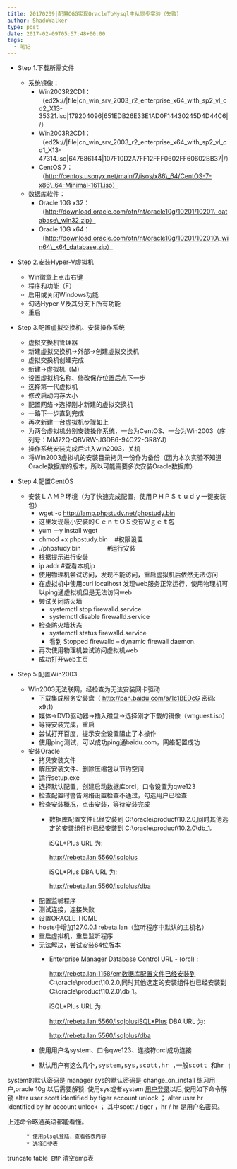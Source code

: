 ```yaml
---
title: 20170209|配置OGG实现OracleToMysql主从同步实验（失败）
author: ShadoWalker
type: post
date: 2017-02-09T05:57:48+00:00
tags:
  - 笔记
---
```


  * Step 1.下载所需文件 
      * 系统镜像： 
          * Win2003R2CD1：（ed2k://|file|cn\_win\_srv\_2003\_r2\_enterprise\_x64\_with\_sp2\_vl\_cd2_X13-35321.iso|179204096|651EDB26E33E1AD0F14430245D4D44C6|/）
          * Win2003R2CD1：（ed2k://|file|cn\_win\_srv\_2003\_r2\_enterprise\_x64\_with\_sp2\_vl\_cd1_X13-47314.iso|647686144|107F10D2A7FF12FFF0602FF60602BB37|/）
          * CentOS 7： （http://centos.usonyx.net/main/7/isos/x86\_64/CentOS-7-x86\_64-Minimal-1611.iso）
      * 数据库软件： 
          * Oracle 10G x32：（http://download.oracle.com/otn/nt/oracle10g/10201/10201\_database\_win32.zip）
          * Oracle 10G x64：（http://download.oracle.com/otn/nt/oracle10g/10201/102010\_win64\_x64_database.zip）

  * Step 2.安装Hyper-V虚拟机 
      * Win徽章上点击右键
      * 程序和功能（F）
      * 启用或关闭Windows功能
      * 勾选Hyper-V及其分支下所有功能
      * 重启

  * Step 3.配置虚拟交换机、安装操作系统 
      * 虚拟交换机管理器
      * 新建虚拟交换机->外部->创建虚拟交换机
      * 虚拟交换机创建完成
      * 新建->虚拟机（M）
      * 设置虚拟机名称、修改保存位置后点下一步
      * 选择第一代虚拟机
      * 修改启动内存大小
      * 配置网络->选择刚才新建的虚拟交换机
      * 一路下一步直到完成
      * 再次新建一台虚拟机步骤如上
      * 为两台虚拟机分别安装操作系统，一台为CentOS、一台为Win2003（序列号：MM72Q-QBVRW-JGDB6-94C22-GR8YJ）
      * 操作系统安装完成后进入win2003，关机
      * 将Win2003虚拟机的安装目录拷贝一份作为备份（因为本次实验不知道Oracle数据库的版本，所以可能需要多次安装Oracle数据库）

  * Step 4.配置CentOS 
      * 安装ＬＡＭＰ环境（为了快速完成配置，使用ＰＨＰＳｔｕｄｙ一键安装包） 
          * wget -c http://lamp.phpstudy.net/phpstudy.bin
          * 这里发现最小安装的ＣｅｎｔＯＳ没有Ｗｇｅｔ包
          * yum －y install wget
          * chmod +x phpstudy.bin    #权限设置
          * ./phpstudy.bin 　　　　#运行安装
          * 根据提示进行安装
          * ip addr #查看本机ip
          * 使用物理机尝试访问，发现不能访问，重启虚拟机后依然无法访问
          * 在虚拟机中使用curl localhost 发现web服务正常运行，使用物理机可以ping通虚拟机但是无法访问web
          * 尝试关闭防火墙 
              * systemctl stop firewalld.service
              * systemctl disable firewalld.service
          * 检查防火墙状态 
              * systemctl status firewalld.service
              * 看到 Stopped firewalld – dynamic firewall daemon.
          * 再次使用物理机尝试访问虚拟机web
          * 成功打开web主页

  * Step 5.配置Win2003 
      * Win2003无法联网，经检查为无法安装网卡驱动 
          * 下载集成服务安装盘（ <a href="http://pan.baidu.com/s/1c1BEDcG" target="_blank">http://pan.baidu.com/s/1c1BEDcG</a> 密码: x9t1）
          * 媒体->DVD驱动器->插入磁盘->选择刚才下载的镜像（vmguest.iso）
          * 等待安装完成，重启
          * 尝试打开百度，提示安全设置阻止了本操作
          * 使用ping测试，可以成功ping通baidu.com，网络配置成功
      * 安装Oracle 
          * 拷贝安装文件
          * 解压安装文件、删除压缩包以节约空间
          * 运行setup.exe
          * 选择默认配置，创建启动数据库orcl，口令设置为qwe123
          * 检查配置时警告网络设置检查不通过，勾选用户已检查
          * 检查安装概况，点击安装，等待安装完成 
              * 数据库配置文件已经安装到 C:\oracle\product\10.2.0,同时其他选定的安装组件也已经安装到 C:\oracle\product\10.2.0\db_1。
  
                iSQL*Plus URL 为:
  
                http://rebeta.lan:5560/isqlplus
  
                iSQL*Plus DBA URL 为:
  
                http://rebeta.lan:5560/isqlplus/dba
          * 配置监听程序
          * 测试连接，连接失败
          * 设置ORACLE_HOME
          * hosts中增加127.0.0.1 rebeta.lan（监听程序中默认的主机名）
          * 重启虚拟机，重启监听程序
          * 无法解决，尝试安装64位版本 
              * Enterprise Manager Database Control URL - (orcl) :
  
                http://rebeta.lan:1158/em数据库配置文件已经安装到 C:\oracle\product\10.2.0,同时其他选定的安装组件也已经安装到 C:\oracle\product\10.2.0\db_1。
  
                iSQL*Plus URL 为:
  
                http://rebeta.lan:5560/isqlplusiSQL*Plus DBA URL 为:
  
                http://rebeta.lan:5560/isqlplus/dba
          * 使用用户名system、口令qwe123、连接符orcl成功连接
          * <pre id="best-content-835245883" class="best-text mb-10">默认用户有这么几个,system,sys,scott,hr ,一般scott 和hr 作为你的练习用户.
system的默认密码是 manager 
sys的默认密码是 change_on_install 
练习用户,oracle 10g 以后需要解锁.
使用sys或者system <a class="baidu-highlight" href="https://www.baidu.com/s?wd=%E7%94%A8%E6%88%B7%E7%99%BB%E5%BD%95&tn=44039180_cpr&fenlei=mv6quAkxTZn0IZRqIHckPjm4nH00T1YLuAc3nvwBmHIBnhNWryDv0ZwV5Hcvrjm3rH6sPfKWUMw85HfYnjn4nH6sgvPsT6KdThsqpZwYTjCEQLGCpyw9Uz4Bmy-bIi4WUvYETgN-TLwGUv3En1cLPH61n1mk" target="_blank" rel="nofollow">用户登录</a>以后,使用如下命令解锁
alter user scott identified by tiger account unlock ；
alter user  hr  identified by  hr  account unlock ；
其中scott / tiger ，hr / hr 是用户名密码。

上述命令略通英语都能看懂。</pre>
        
          * 使用plsql登陆，查看各表内容
          * 选择EMP表

truncate table  `EMP` 清空emp表

